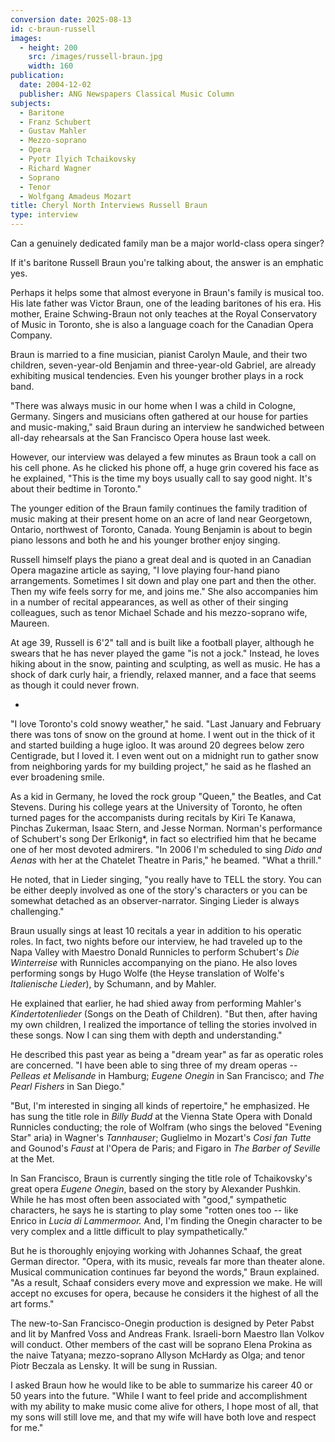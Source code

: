 ```yaml
---
conversion date: 2025-08-13
id: c-braun-russell
images:
  - height: 200
    src: /images/russell-braun.jpg
    width: 160
publication:
  date: 2004-12-02
  publisher: ANG Newspapers Classical Music Column
subjects:
  - Baritone
  - Franz Schubert
  - Gustav Mahler
  - Mezzo-soprano
  - Opera
  - Pyotr Ilyich Tchaikovsky
  - Richard Wagner
  - Soprano
  - Tenor
  - Wolfgang Amadeus Mozart
title: Cheryl North Interviews Russell Braun
type: interview
---
```



Can a genuinely dedicated family man be a major world-class opera singer?

 If it's baritone Russell Braun you're talking about, the answer is an emphatic yes.

 Perhaps it helps some that almost everyone in Braun's family is musical too. His late father was Victor Braun, one of the leading baritones of his era. His mother, Eraine Schwing-Braun not only teaches at the Royal Conservatory of Music in Toronto, she is also a language coach for the Canadian Opera Company.

 Braun is married to a fine musician, pianist Carolyn Maule, and their two children, seven-year-old Benjamin and three-year-old Gabriel, are already exhibiting musical tendencies. Even his younger brother plays in a rock band.

 "There was always music in our home when I was a child in Cologne, Germany. Singers and musicians often gathered at our house for parties and music-making," said Braun during an interview he sandwiched between all-day rehearsals at the San Francisco Opera house last week.

 However, our interview was delayed a few minutes as Braun took a call on his cell phone.
 As he clicked his phone off, a huge grin covered his face as he explained, "This is the time my boys usually call to say good night. It's about their bedtime in Toronto."

 The younger edition of the Braun family continues the family tradition of music making at their present home on an acre of land near Georgetown, Ontario, northwest of Toronto, Canada. Young Benjamin is about to begin piano lessons and both he and his younger brother enjoy singing.

 Russell himself plays the piano a great deal and is quoted in an Canadian Opera magazine article as saying, "I love playing four-hand piano arrangements. Sometimes I sit down and play one part and then the other. Then my wife feels sorry for me, and joins me."
 She also accompanies him in a number of recital appearances, as well as other of their singing colleagues, such as tenor Michael Schade and his mezzo-soprano wife, Maureen.

 At age 39, Russell is 6'2" tall and is built like a football player, although he swears that he has never played the game "is not a jock." Instead, he loves hiking about in the snow, painting and sculpting, as well as music. He has a shock of dark curly hair, a friendly, relaxed manner, and a face that seems as though it could never frown.

*

 "I love Toronto's cold snowy weather," he said. "Last January and February there was tons of snow on the ground at home. I went out in the thick of it and started building a huge igloo. It was around 20 degrees below zero Centigrade, but I loved it. I even went out on a midnight run to gather snow from neighboring yards for my building project," he said as he flashed an ever broadening smile.

 As a kid in Germany, he loved the rock group "Queen," the Beatles, and Cat Stevens.
 During his college years at the University of Toronto, he often turned pages for the accompanists during recitals by Kiri Te Kanawa, Pinchas Zukerman, Isaac Stern, and Jesse Norman. Norman's performance of Schubert's song Der Erlkonig*, in fact so electrified him that he became one of her most devoted admirers.
 "In 2006 I'm scheduled to sing *Dido and Aenas* with her at the Chatelet Theatre in Paris," he beamed. "What a thrill."

 He noted, that in Lieder singing, "you really have to TELL the story. You can be either deeply involved as one of the story's characters or you can be somewhat detached as an observer-narrator. Singing Lieder is always challenging."

 Braun usually sings at least 10 recitals a year in addition to his operatic roles. In fact, two nights before our interview, he had traveled up to the Napa Valley with Maestro Donald Runnicles to perform Schubert's *Die Winterreise* with Runnicles accompanying on the piano. He also loves performing songs by Hugo Wolfe (the Heyse translation of Wolfe's *Italienische Lieder*), by Schumann, and by Mahler.

 He explained that earlier, he had shied away from performing Mahler's *Kindertotenlieder* (Songs on the Death of Children).
 "But then, after having my own children, I realized the importance of telling the stories involved in these songs. Now I can sing them with depth and understanding."

 He described this past year as being a "dream year" as far as operatic roles are concerned. "I have been able to sing three of my dream operas -- *Pelleas et Melisande* in Hamburg; *Eugene Onegin* in San Francisco; and *The Pearl Fishers* in San Diego."

 "But, I'm interested in singing all kinds of repertoire," he emphasized. He has sung the title role in *Billy Budd* at the Vienna State Opera with Donald Runnicles conducting; the role of Wolfram (who sings the beloved "Evening Star" aria) in Wagner's *Tannhauser*; Guglielmo in Mozart's *Cosi fan Tutte* and Gounod's *Faust* at l'Opera de Paris; and Figaro in *The Barber of Seville* at the Met.

 In San Francisco, Braun is currently singing the title role of Tchaikovsky's great opera *Eugene Onegin*, based on the story by Alexander Pushkin.
 While he has most often been associated with "good," sympathetic characters, he says he is starting to play some "rotten ones too -- like Enrico in *Lucia di Lammermoor.* And, I'm finding the Onegin character to be very complex and a little difficult to play sympathetically."

 But he is thoroughly enjoying working with Johannes Schaaf, the great German director.
 "Opera, with its music, reveals far more than theater alone. Musical communication continues far beyond the words," Braun explained. "As a result, Schaaf considers every move and expression we make. He will accept no excuses for opera, because he considers it the highest of all the art forms."

 The new-to-San Francisco-Onegin production is designed by Peter Pabst and lit by Manfred Voss and Andreas Frank. Israeli-born Maestro Ilan Volkov will conduct.
 Other members of the cast will be soprano Elena Prokina as the naive Tatyana; mezzo-soprano Allyson McHardy as Olga; and tenor Piotr Beczala as Lensky. It will be sung in Russian.

 I asked Braun how he would like to be able to summarize his career 40 or 50 years into the future.
 "While I want to feel pride and accomplishment with my ability to make music come alive for others, I hope most of all, that my sons will still love me, and that my wife will have both love and respect for me."


